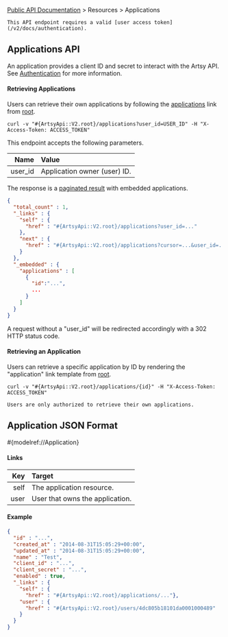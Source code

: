 [Public API Documentation](/v2) &gt; Resources &gt; Applications

``` alert[info]
This API endpoint requires a valid [user access token](/v2/docs/authentication).
```

## Applications API

An application provides a client ID and secret to interact with the Artsy API. See [Authentication](/v2/docs/authentication) for more information.

#### Retrieving Applications

Users can retrieve their own applications by following the [applications](#{ArtsyApi::V2.root}/applications) link from [root](#{ArtsyApi::V2.root}).

```
curl -v "#{ArtsyApi::V2.root}/applications?user_id=USER_ID" -H "X-Access-Token: ACCESS_TOKEN"
```

This endpoint accepts the following parameters.

Name       | Value                          |
----------:|:-------------------------------|
user_id    | Application owner (user) ID.   |

The response is a [paginated result](/v2/docs/pagination) with embedded applications.

``` json
{
  "total_count" : 1,
  "_links" : {
    "self" : {
      "href" : "#{ArtsyApi::V2.root}/applications?user_id=..."
    },
    "next" : {
      "href" : "#{ArtsyApi::V2.root}/applications?cursor=...&user_id=..."
    }
  },
  "_embedded" : {
    "applications" : [
      {
        "id":"...",
        ...
      }
    ]
  }
}
```

A request without a "user_id" will be redirected accordingly with a 302 HTTP status code.

#### Retrieving an Application

Users can retrieve a specific application by ID by rendering the "application" link template from [root](#{ArtsyApi::V2.root}).

```
curl -v "#{ArtsyApi::V2.root}/applications/{id}" -H "X-Access-Token: ACCESS_TOKEN"
```

``` alert[danger]
Users are only authorized to retrieve their own applications.
```

## Application JSON Format

#{modelref://Application}

#### Links

Key        | Target                          |
----------:|:--------------------------------|
self       | The application resource.       |
user       | User that owns the application. |

#### Example

``` json
{
  "id" : "...",
  "created_at" : "2014-08-31T15:05:29+00:00",
  "updated_at" : "2014-08-31T15:05:29+00:00",
  "name" : "Test",
  "client_id" : "...",
  "client_secret" : "...",
  "enabled" : true,
  "_links" : {
    "self" : {
      "href" : "#{ArtsyApi::V2.root}/applications/..."},
    "user" : {
      "href" : "#{ArtsyApi::V2.root}/users/4dc805b18101da0001000489"
    }
  }
}
```
